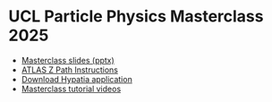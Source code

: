 # UCL Particle Physics Masterclass 2025


- [Masterclass slides (pptx)](ucl-slides-2025.pptx)
- [ATLAS Z Path Instructions](https://atlas.physicsmasterclasses.org/en/zpath.htm)
- [Download Hypatia application](https://physicsmasterclasses.org/downloads/Hypatia_7.4_Masterclass.zip)
- [Masterclass tutorial videos](https://www.youtube.com/@uclparticlephysicsmasterclass)
